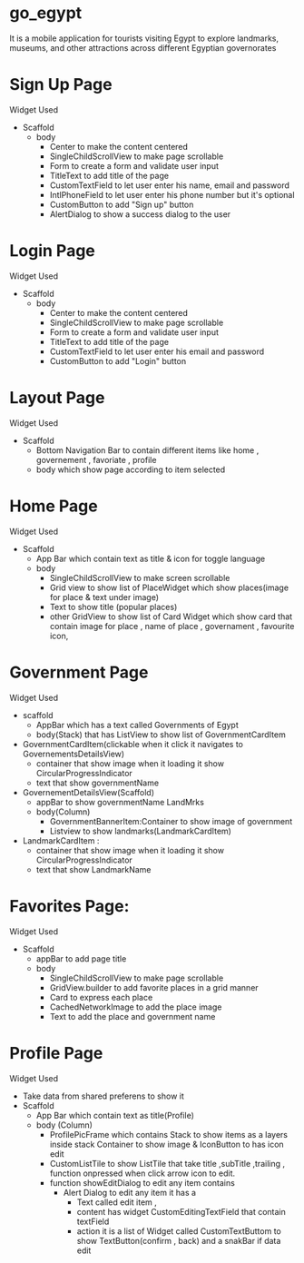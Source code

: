 # go_egypt

It is a mobile application for tourists visiting Egypt to explore landmarks, museums, and other attractions across different Egyptian governorates
# Sign Up Page
  Widget Used
   - Scaffold
      - body
         - Center to make the content centered
         - SingleChildScrollView to make page scrollable
         - Form to create a form and validate user input
         - TitleText to add title of the page
         - CustomTextField to let user enter his name, email and password
         - IntlPhoneField to let user enter his phone number but it's optional
         - CustomButton to add "Sign up" button
         - AlertDialog to show a success dialog to the user
# Login Page
   Widget Used
  - Scaffold
    - body
       - Center to make the content centered
       - SingleChildScrollView to make page scrollable
       - Form to create a form and validate user input
       - TitleText to add title of the page
       - CustomTextField to let user enter his email and password
       - CustomButton to add "Login" button
# Layout Page
Widget Used
   - Scaffold
      - Bottom Navigation Bar to contain different items like home , governement , favoriate , profile
      - body which show page according to item selected
        
# Home Page
Widget Used
   - Scaffold
        - App Bar which contain text as title & icon for toggle language
        - body
            - SingleChildScrollView to make screen scrollable
            -  Grid view to show list of PlaceWidget which show places(image for place & text under image)
            -  Text to show title (popular places)
            -  other GridView to show list of Card Widget which show card that contain image for place , name of place , governament , favourite icon,
# Government Page
Widget Used
  - scaffold
       - AppBar which has a text called Governments of Egypt
       - body(Stack) that has ListView to show list of GovernmentCardItem
  - GovernmentCardItem(clickable when it click it navigates to GovernementsDetailsView)
      - container that show image when it loading it show CircularProgressIndicator
      - text that show governmentName
 - GovernementDetailsView(Scaffold)
    - appBar to show governmentName LandMrks
    - body(Column)
        - GovernmentBannerItem:Container to show image of government
        - Listview to show landmarks(LandmarkCardItem)
  - LandmarkCardItem :
      - container that show image when it loading it show CircularProgressIndicator
      - text that show LandmarkName       
  # Favorites Page:
  Widget Used
  - Scaffold
    - appBar to add page title
    - body
      - SingleChildScrollView to make page scrollable
      - GridView.builder to add favorite places in a grid manner
      - Card to express each place
      - CachedNetworkImage to add the place image
      - Text to add the place and government name
  
         
# Profile Page
Widget Used
   - Take data from shared preferens to show it
   - Scaffold
      - App Bar which contain text as title(Profile)
      - body (Column)
          - ProfilePicFrame which contains Stack to show items as a layers inside stack Container to show image & IconButton to has icon edit
          - CustomListTile to show ListTile that take title ,subTitle ,trailing , function onpressed when click arrow icon to edit.
          - function showEditDialog to edit  any item contains
              - Alert Dialog to edit any item it has a
                  - Text called edit item ,
                  - content has widget CustomEditingTextField that contain textField
                  -  action it is a list of Widget called CustomTextButtom to show TextButton(confirm , back) and a snakBar if data edit

                
  

        
  
  

     


